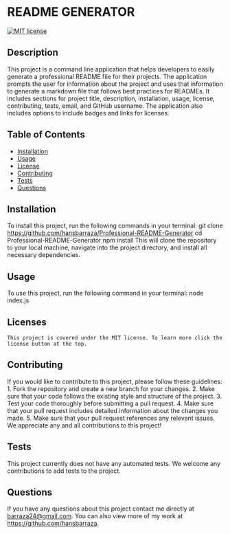# README GENERATOR

  [![MIT license](https://img.shields.io/badge/License-MIT-blue.svg)](https://lbesson.mit-license.org/)

  ## Description
  This project is a command line application that helps developers to easily generate a professional README file for their projects. The application prompts the user for information about the project and uses that information to generate a markdown file that follows best practices for READMEs. It includes sections for project title, description, installation, usage, license, contributing, tests, email, and GitHub username. The application also includes options to include badges and links for licenses.

  ## Table of Contents
  * [Installation](#installation)
  * [Usage](#usage)
  * [License](#license)
  * [Contributing](#contributing)
  * [Tests](#tests)
  * [Questions](#questions)

  ## Installation
  To install this project, run the following commands in your terminal:  git clone https://github.com/hansbarraza/Professional-README-Generator  cd Professional-README-Generator  npm install  This will clone the repository to your local machine, navigate into the project directory, and install all necessary dependencies.

  ## Usage
  To use this project, run the following command in your terminal:  node index.js

  ## Licenses
    This project is covered under the MIT license. To learn more click the license button at the top.

  ## Contributing
  If you would like to contribute to this project, please follow these guidelines:  1. Fork the repository and create a new branch for your changes.  2. Make sure that your code follows the existing style and structure of the project.  3. Test your code thoroughly before submitting a pull request.  4. Make sure that your pull request includes detailed information about the changes you made.  5. Make sure that your pull request references any relevant issues.  We appreciate any and all contributions to this project!

  ## Tests
  This project currently does not have any automated tests. We welcome any contributions to add tests to the project.

  ## Questions
  If you have any questions about this project contact me directly at barraza24@gmail.com. You can also view more of my work at https://github.com/hansbarraza.
